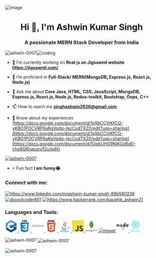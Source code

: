 ![image](https://user-images.githubusercontent.com/121715823/235297659-e41a14e9-f31a-4155-9bd7-7e5347f4a4fb.png)
<h1 align="center">Hi 👋, I'm Ashwin Kumar Singh</h1>
<h3 align="center">A passionate MERN Stack Developer from India</h3>

<img align="right" src="https://user-images.githubusercontent.com/55389276/140866485-8fb1c876-9a8f-4d6a-98dc-08c4981eaf70.gif" alt="coding" width="400">

<p align="left"> <img src="https://komarev.com/ghpvc/?username=ashwin-0007&label=Profile%20views&color=0e75b6&style=flat" alt="ashwin-0007" /> </p>


- 🔭 I’m currently working on **Reat js on Jigsawml website https://jigsawml.com/**

- 🌱 I’m proficient in **Full-Stack/ MERN(MongoDB, Express.js, React.js, Node.js)**

- 💬 Ask me about **Core Java, HTML, CSS, JavaScript, MongoDB, Express.js, React.js, Node.js, Redux-toolkit, Bootstrap, Oops, C++**

- 📫 How to reach me **singhashwin2626@gmail.com**

- 📄 Know about my experiences [https://docs.google.com/document/d/1p1lbCCViKfCQ-yKBO1POCVRP6aKgVqdq-rkcCodTXZ0/edit?usp=sharing](https://docs.google.com/document/d/1p1lbCCViKfCQ-yKBO1POCVRP6aKgVqdq-rkcCodTXZ0/edit?usp=sharing](https://docs.google.com/document/d/1OpbUHO9NjKGd6d0-che8Q6tseuzvl12u/edit)
<p align="left"> <a href="https://github.com/ryo-ma/github-profile-trophy"><img src="https://github-profile-trophy.vercel.app/?username=ashwin-0007" alt="ashwin-0007" /></a> </p>

- ⚡ Fun fact **I am funny😂**

<h3 align="left">Connect with me:</h3>
<p align="left">
<a href="https://linkedin.com/in/https://www.linkedin.com/in/ashwin-kumar-singh-89b580236" target="blank"><img align="center" src="https://raw.githubusercontent.com/rahuldkjain/github-profile-readme-generator/master/src/images/icons/Social/linked-in-alt.svg" alt="https://www.linkedin.com/in/ashwin-kumar-singh-89b580236" height="30" width="40" /></a>
<a href="https://www.youtube.com/c/@coolcoder801" target="blank"><img align="center" src="https://raw.githubusercontent.com/rahuldkjain/github-profile-readme-generator/master/src/images/icons/Social/youtube.svg" alt="@coolcoder801" height="30" width="40" /></a>
<a href="https://www.hackerrank.com/https://www.hackerrank.com/kaushik_ashwin21" target="blank"><img align="center" src="https://raw.githubusercontent.com/rahuldkjain/github-profile-readme-generator/master/src/images/icons/Social/hackerrank.svg" alt="https://www.hackerrank.com/kaushik_ashwin21" height="30" width="40" /></a>
</p>

<h3 align="left">Languages and Tools:</h3>
<p align="left"> <a href="https://www.w3schools.com/cpp/" target="_blank" rel="noreferrer"> <img src="https://raw.githubusercontent.com/devicons/devicon/master/icons/cplusplus/cplusplus-original.svg" alt="cplusplus" width="40" height="40"/> </a> <a href="https://www.w3schools.com/css/" target="_blank" rel="noreferrer"> <img src="https://raw.githubusercontent.com/devicons/devicon/master/icons/css3/css3-original-wordmark.svg" alt="css3" width="40" height="40"/> </a> <a href="https://expressjs.com" target="_blank" rel="noreferrer"> <img src="https://raw.githubusercontent.com/devicons/devicon/master/icons/express/express-original-wordmark.svg" alt="express" width="40" height="40"/> </a> <a href="https://www.w3.org/html/" target="_blank" rel="noreferrer"> <img src="https://raw.githubusercontent.com/devicons/devicon/master/icons/html5/html5-original-wordmark.svg" alt="html5" width="40" height="40"/> </a> <a href="https://www.java.com" target="_blank" rel="noreferrer"> <img src="https://raw.githubusercontent.com/devicons/devicon/master/icons/java/java-original.svg" alt="java" width="40" height="40"/> </a> <a href="https://developer.mozilla.org/en-US/docs/Web/JavaScript" target="_blank" rel="noreferrer"> <img src="https://raw.githubusercontent.com/devicons/devicon/master/icons/javascript/javascript-original.svg" alt="javascript" width="40" height="40"/> </a> <a href="https://www.mongodb.com/" target="_blank" rel="noreferrer"> <img src="https://raw.githubusercontent.com/devicons/devicon/master/icons/mongodb/mongodb-original-wordmark.svg" alt="mongodb" width="40" height="40"/> </a> <a href="https://www.microsoft.com/en-us/sql-server" target="_blank" rel="noreferrer"> <img src="https://www.svgrepo.com/show/303229/microsoft-sql-server-logo.svg" alt="mssql" width="40" height="40"/> </a> <a href="https://nodejs.org" target="_blank" rel="noreferrer"> <img src="https://raw.githubusercontent.com/devicons/devicon/master/icons/nodejs/nodejs-original-wordmark.svg" alt="nodejs" width="40" height="40"/> </a> <a href="https://reactjs.org/" target="_blank" rel="noreferrer"> <img src="https://raw.githubusercontent.com/devicons/devicon/master/icons/react/react-original-wordmark.svg" alt="react" width="40" height="40"/> </a> </p>

<p><img align="left" src="https://github-readme-stats.vercel.app/api/top-langs?username=ashwin-0007&show_icons=true&locale=en&layout=compact" alt="ashwin-0007" /></p>

<p>&nbsp;<img align="center" src="https://github-readme-stats.vercel.app/api?username=ashwin-0007&show_icons=true&locale=en" alt="ashwin-0007" /></p>

<p><img align="center" src="https://github-readme-streak-stats.herokuapp.com/?user=ashwin-0007&" alt="ashwin-0007" /></p>

